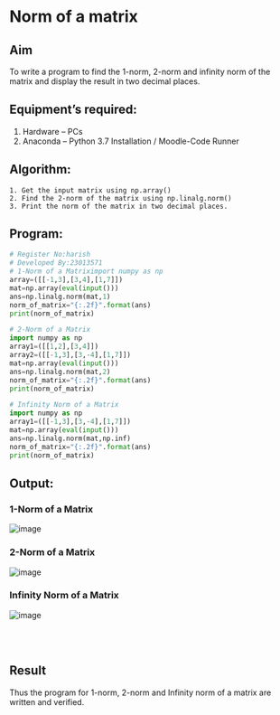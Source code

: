 # Norm of a matrix
## Aim
To write a program to find the 1-norm, 2-norm and infinity norm of the matrix and display the result in two decimal places.
## Equipment’s required:
1.	Hardware – PCs
2.	Anaconda – Python 3.7 Installation / Moodle-Code Runner
## Algorithm:
	1. Get the input matrix using np.array()   
    2. Find the 2-norm of the matrix using np.linalg.norm()
	3. Print the norm of the matrix in two decimal places.
## Program:
```Python
# Register No:harish
# Developed By:23013571
# 1-Norm of a Matriximport numpy as np
array=([[-1,3],[3,4],[1,7]])
mat=np.array(eval(input()))
ans=np.linalg.norm(mat,1)
norm_of_matrix="{:.2f}".format(ans)
print(norm_of_matrix)

# 2-Norm of a Matrix
import numpy as np
array1=([[1,2],[3,4]])
array2=([[-1,3],[3,-4],[1,7]])
mat=np.array(eval(input()))
ans=np.linalg.norm(mat,2)
norm_of_matrix="{:.2f}".format(ans)
print(norm_of_matrix)

# Infinity Norm of a Matrix
import numpy as np
array1=([[-1,3],[3,-4],[1,7]])
mat=np.array(eval(input()))
ans=np.linalg.norm(mat,np.inf)
norm_of_matrix="{:.2f}".format(ans)
print(norm_of_matrix)
```
## Output:
### 1-Norm of a Matrix
![image](https://github.com/Harishragaventhira/Norm-of-a-matrix/assets/145548269/c8cd2b60-3dae-42ab-bc02-0b220c9729a6)
### 2-Norm of a Matrix
![image](https://github.com/Harishragaventhira/Norm-of-a-matrix/assets/145548269/e0f58c18-e285-49c8-9825-ceb033b72143)
### Infinity Norm of a Matrix
![image](https://github.com/Harishragaventhira/Norm-of-a-matrix/assets/145548269/85c259d9-dc03-49f3-8cc5-8428092b22be)

<br>
<br>

## Result
Thus the program for 1-norm, 2-norm and Infinity norm of a matrix are written and verified.
